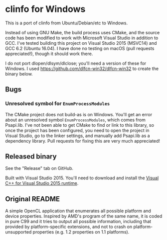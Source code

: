 # clinfo for Windows

This is a port of clinfo from Ubuntu/Debian/etc to Windows.

Instead of using GNU Make, the build process uses CMake, and the source code has been modified to work with Microsoft Visual Studio in addition to GCC.
I've tested building this project on Visual Studio 2015 (MSVC14) and GCC 6.2 (Ubuntu 16.04).
I have done no testing on macOS (pull requests appreciated!), though it should work there.

I do not port dlopen/dlsym/dlclose; you'll need a version of these for Windows.
I used https://github.com/dlfcn-win32/dlfcn-win32 to create the binary below.

## Bugs

### Unresolved symbol for `EnumProcessModules`

The CMake project does not build-as is on Windows.
You'll get an error about an unresolved symbol `EnumProcessModules`, which comes from Psapi.lib.
I've not been able to get CMake to find or link to this library, so once the project has been configured,
you need to open the project in Visual Studio, go to the linker settings, and manually add Psapi.lib as a dependency library.
Pull requests for fixing this are very much appreciated!

## Released binary

See the "Release" tab on GitHub.

Built with Visual Studio 2015. You'll need to download and install the [Visual C++ for Visual Studio 2015 runtime](https://www.microsoft.com/en-us/download/details.aspx?id=48145).

## Original README

A simple OpenCL application that enumerates all possible platform and
device properties. Inspired by AMD's program of the same name, it is
coded in pure C99 and it tries to output all possible information,
including that provided by platform-specific extensions, and not to
crash on platform-unsupported properties (e.g. 1.2 properties on 1.1
platforms).